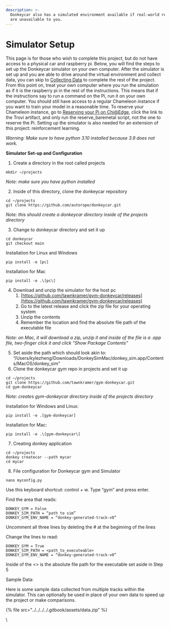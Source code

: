```yaml
---
description: >-
  Donkeycar also has a simulated environment available if real-world resources
  are unavailable to you.
---
```


# Simulator Setup

This page is for those who wish to complete this project, but do not have access to a physical car and raspberry pi. Below, you will find the steps to set up the Donkeycar simulator on your own computer. After the simulator is set up and you are able to drive around the virtual environment and collect data, you can skip to [Collecting Data](../regular-pathway/collecting-data.md) to complete the rest of the project. From this point on, treat your own computer where you run the simulation as if it is the raspberry pi in the rest of the instructions. This means that if the instructions say to run a command on the Pi, run it on your own computer. You should still have access to a regular Chameleon instance if you want to train your model in a reasonable time. To reserve your Chameleon instance, go to [Reserving your Pi on Chi@Edge](../regular-pathway/adding-pi-and-leasing-chameleon-node/reserving-your-pi-on-chi-edge.md), click the link to the Trovi artifact, and only run the reserve\_baremetal script, not the one to reserve the Pi. Setting up the simulator is also needed for an extension of this project: reinforcement learning.

_Warning: Make sure to have python 3.10 installed because 3.9 does not work._

**Simulator Set-up and Configuration**

1. Create a directory in the root called projects

```
mkdir ~/projects
```

_Note: make sure you have python installed_

2. Inside of this directory, clone the donkeycar repository

```
cd ~/projects
git clone https://github.com/autorope/donkeycar.git
```

_Note: this should create a donkeycar directory inside of the projects directory_

3. Change to donkeycar directory and set it up

```
cd donkeycar
git checkout main
```

Installation for Linux and Windows

```
pip install -e [pc]
```

Installation for Mac

```
pip install -e .\[pc\]
```

4. Download and unzip the simulator for the host pc
   1. [https://github.com/tawnkramer/gym-donkeycar/releases](https://github.com/tawnkramer/gym-donkeycar/releases)
   2. Go to the latest release and click the zip file for your operating system
   3. Unzip the contents
   4. Remember the location and find the absolute file path of the executable file&#x20;

_Note: on Mac, it will download a zip, unzip it and inside of the file is a .app file, two-finger click it and click “Show Package Contents”_

5. Set aside the path which should look akin to: “/Users/kylezheng/Downloads/DonkeySimMac/donkey\_sim.app/Contents/MacOS/donkey\_sim”
6. Clone the donkeycar gym repo in projects and set it up

```
cd ~/projects
git clone https://github.com/tawnkramer/gym-donkeycar.git
cd gym-donkeycar
```

_Note: creates gym-donkeycar directory inside of the projects directory_

Installation for Windows and Linux:

```
pip install -e .[gym-donkeycar]
```

Installation for Mac:

```
pip install -e .\[gym-donkeycar\]
```

7. Creating donkey application

```
cd ~/projects
donkey createcar --path mycar
cd mycar
```

8. File configuration for Donkeycar gym and Simulator

```
nano myconfig.py
```

Use this keyboard shortcut: control + w. Type “gym” and press enter.

Find the area that reads:

```
DONKEY_GYM = False
DONKEY_SIM_PATH = “path to sim”
DONKEY_GYM_ENV_NAME = “donkey-generated-track-v0”
```

Uncomment all three lines by deleting the # at the beginning of the lines

Change the lines to read:

```
DONKEY_GYM = True
DONKEY_SIM_PATH = <path_to_executeable>
DONKEY_GYM_ENV_NAME = “donkey-generated-track-v0”
```

Inside of the <> is the absolute file path for the executable set aside in Step 5



Sample Data:

Here is some sample data collected from multiple tracks within the simulator. This can optionally be used in place of your own data to speed up the project or make comparisons.

{% file src="../../../../.gitbook/assets/data.zip" %}

\
